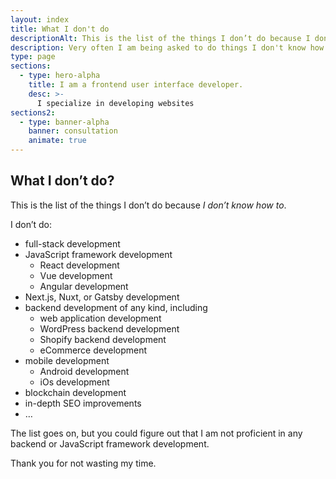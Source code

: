 ```yaml
---
layout: index
title: What I don't do
descriptionAlt: This is the list of the things I don’t do because I don’t know how to.
description: Very often I am being asked to do things I don't know how to do. Here is the list of skills that I still need to acquire.
type: page
sections:
  - type: hero-alpha
    title: I am a frontend user interface developer.
    desc: >-
      I specialize in developing websites
sections2:
  - type: banner-alpha
    banner: consultation
    animate: true
---
```


## What I don’t do?

This is the list of the things I don’t do because *I don’t know how to*.

I don’t do:
- full-stack development
- JavaScript framework development
  - React development
  - Vue development
  - Angular development
- Next.js, Nuxt, or Gatsby development
- backend development of any kind, including
  - web application development
  - WordPress backend development
  - Shopify backend development
  - eCommerce development
- mobile development
  - Android development
  - iOs development
- blockchain development
- in-depth SEO improvements
- …

The list goes on, but you could figure out that I am not proficient in any backend or JavaScript framework development.

Thank you for not wasting my time.
